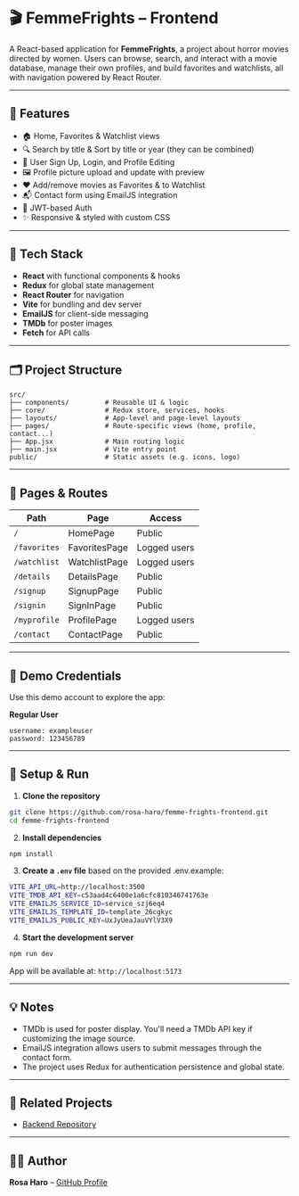 
# 🎬 FemmeFrights – Frontend

A React-based application for **FemmeFrights**, a project about horror movies directed by women. Users can browse, search, and interact with a movie database, manage their own profiles, and build favorites and watchlists, all with navigation powered by React Router.

---

## 🌟 Features

- 🏠 Home, Favorites & Watchlist views
- 🔍 Search by title & Sort by title or year (they can be combined)
- 💾 User Sign Up, Login, and Profile Editing
- 🖼️ Profile picture upload and update with preview
- ❤️ Add/remove movies as Favorites & to Watchlist
- 📬 Contact form using EmailJS integration
- 🔐 JWT-based Auth
- ✨ Responsive & styled with custom CSS

---

## 🔧 Tech Stack

- **React** with functional components & hooks
- **Redux** for global state management
- **React Router** for navigation
- **Vite** for bundling and dev server
- **EmailJS** for client-side messaging
- **TMDb** for poster images
- **Fetch** for API calls

---

## 🗂️ Project Structure

```
src/
├── components/         # Reusable UI & logic
├── core/               # Redux store, services, hooks
├── layouts/            # App-level and page-level layouts
├── pages/              # Route-specific views (home, profile, contact...)
├── App.jsx             # Main routing logic
├── main.jsx            # Vite entry point
public/                 # Static assets (e.g. icons, logo)
```

---

## 📌 Pages & Routes

| Path            | Page                     | Access       |
|-----------------|--------------------------|--------------|
| `/`             | HomePage                 | Public       |
| `/favorites`    | FavoritesPage            | Logged users |
| `/watchlist`    | WatchlistPage            | Logged users |
| `/details`      | DetailsPage              | Public       |
| `/signup`       | SignupPage               | Public       |
| `/signin`       | SignInPage               | Public       |
| `/myprofile`    | ProfilePage              | Logged users |
| `/contact`      | ContactPage              | Public       |

---

## 🧪 Demo Credentials

Use this demo account to explore the app:

**Regular User**
```
username: exampleuser
password: 123456789
```

---

## 🔧 Setup & Run

1. **Clone the repository**
```bash
git clone https://github.com/rosa-haro/femme-frights-frontend.git
cd femme-frights-frontend
```

2. **Install dependencies**
```bash
npm install
```

3. **Create a `.env` file** based on the provided .env.example:
```bash
VITE_API_URL=http://localhost:3500
VITE_TMDB_API_KEY=c53aad4c6400e1a6cfc810346741763e
VITE_EMAILJS_SERVICE_ID=service_szj6eq4
VITE_EMAILJS_TEMPLATE_ID=template_26cgkyc
VITE_EMAILJS_PUBLIC_KEY=UxJyUeaJauVYlV3X9
```

4. **Start the development server**
```bash
npm run dev
```

App will be available at: `http://localhost:5173`

---

## 💡 Notes

- TMDb is used for poster display. You'll need a TMDb API key if customizing the image source.
- EmailJS integration allows users to submit messages through the contact form.
- The project uses Redux for authentication persistence and global state.

---

## 🔗 Related Projects

- [Backend Repository](https://github.com/rosa-haro/femme-frights-backend)

---

## 👩‍💻 Author

**Rosa Haro** – [GitHub Profile](https://github.com/rosa-haro)

